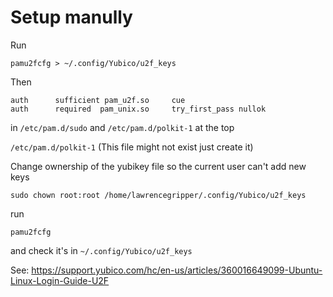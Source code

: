 # Setup manully

Run 

`pamu2fcfg > ~/.config/Yubico/u2f_keys`

Then 

```
auth      sufficient pam_u2f.so     cue
auth      required  pam_unix.so     try_first_pass nullok
```

in `/etc/pam.d/sudo` and `/etc/pam.d/polkit-1` at the top

`/etc/pam.d/polkit-1` (This file might not exist just create it)

Change ownership of the yubikey file so the current user can't add new keys

```
sudo chown root:root /home/lawrencegripper/.config/Yubico/u2f_keys
```

run 

```
pamu2fcfg
```

and check it's in `~/.config/Yubico/u2f_keys`


See: https://support.yubico.com/hc/en-us/articles/360016649099-Ubuntu-Linux-Login-Guide-U2F
